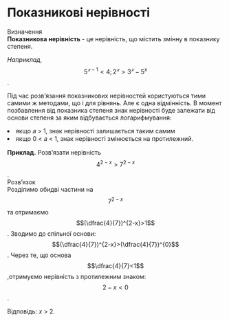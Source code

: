 # Показникові нерівності

<div class="space">
<div class="eoz-wrap">
<span class="eoz">Визначення</span>
<div class="eoz-text">
<b> Показникова нерівність</b> - це нерівність, що містить змінну в показнику степеня.
</div>
</div>
</div>          


    
*Наприклад,*$$5^{𝑥−1} < 4; 2^𝑥 > 3^𝑥 −5^x$$      .

Під час розв’язання показникових нерівностей користуються тими самими ж методами, що і для
рівнянь. Але є одна відмінність. В момент позбавлення від показника степеня знак нерівності буде
залежати від основи степеня за яким відбувається логарифмування:
<li>якщо 𝑎 > 1, знак нерівності залишається таким самим</li>   
<li>якщо 0 < 𝑎 < 1, знак нерівності змінюється на протилежний.</li>

<b>Приклад.</b> 
Розв’язати нерівність $$4^{2-x}>7^{2-x}$$.      
Розв’язок       
Розділимо обидві частини на $$7^{2-x}$$ та отримаємо $$(\dfrac{4}{7})^{2-x}>1$$. Зводимо до спільної основи:$$(\dfrac{4}{7})^{2-x}>(\dfrac{4}{7})^{0}$$. Через те, що основа $$\dfrac{4}{7}<1$$,отримуємо нерівність з протилежним знаком:$$2-x<0$$.       
<!----picture---->
Відповідь: 𝑥 > 2.      